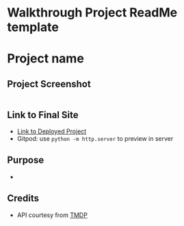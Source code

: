 # Walkthrough Project ReadMe template

# Project name

## Project Screenshot

<img src="">

## Link to Final Site
* [Link to Deployed Project](https://rstan-dev.github.io/my-movie-app/)
* Gitpod: use `python -m http.server` to preview in server

## Purpose
* 

## Credits
* API courtesy from [TMDP](https://www.themoviedb.org/documentation/api)

